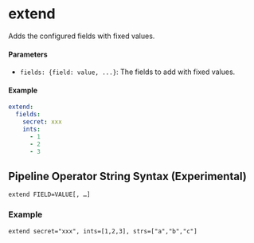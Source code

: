 # extend

Adds the configured fields with fixed values.

#### Parameters

- `fields: {field: value, ...}`: The fields to add with fixed values.

#### Example

```yaml
extend:
  fields:
    secret: xxx
    ints:
      - 1
      - 2
      - 3
```

## Pipeline Operator String Syntax (Experimental)

```
extend FIELD=VALUE[, …]
```
### Example
```
extend secret="xxx", ints=[1,2,3], strs=["a","b","c"]
```
